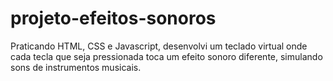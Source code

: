 # projeto-efeitos-sonoros
 Praticando HTML, CSS e Javascript, desenvolvi um teclado virtual onde cada tecla que seja pressionada toca um efeito sonoro diferente, simulando sons de instrumentos musicais.
